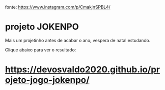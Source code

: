 fonte:  https://www.instagram.com/p/CmakjnSPBL4/

# projeto JOKENPO

Mais um projetinho antes de acabar o ano, vespera de natal estudando.

Clique abaixo para ver o resultado:

# https://devosvaldo2020.github.io/projeto-jogo-jokenpo/

